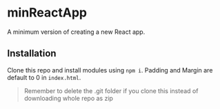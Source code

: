 # minReactApp

A minimum version of creating a new React app.

## Installation

Clone this repo and install modules using `npm i`. Padding and Margin are default to 0 in `index.html`.

> Remember to delete the .git folder if you clone this instead of downloading whole repo as zip
